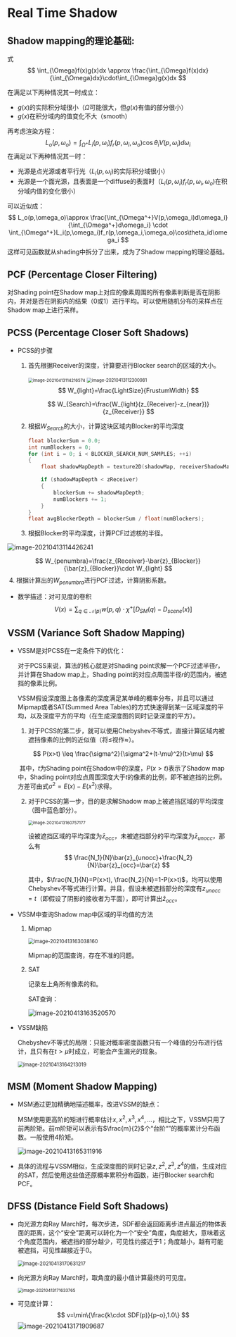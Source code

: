 # Real Time Shadow

## Shadow mapping的理论基础: 

式
$$
\int_{\Omega}f(x)g(x)dx \approx \frac{\int_{\Omega}f(x)dx}{\int_{\Omega}dx}\cdot\int_{\Omega}g(x)dx
$$

在满足以下两种情况其一时成立：

- $g(x)$的实际积分域很小（$\Omega$可能很大，但$g(x)$有值的部分很小）
- $g(x)$在积分域内的值变化不大（smooth）

再考虑渲染方程：
$$
L_{o}(p,\omega_{o})=\int_{\Omega^{+}}L_{i}(p,\omega_{i})f_{r}(p,\omega_{i},\omega_{o})\cos\theta_iV(p,\omega_i)d\omega_i
$$
在满足以下两种情况其一时：

* 光源是点光源或者平行光（$L_i(p,\omega_i)$的实际积分域很小）
* 光源是一个面光源，且表面是一个diffuse的表面时（$L_i(p,\omega_i)f_r(p,\omega_i,\omega_o)$在积分域内值的变化很小）

可以近似成：
$$
L_o(p,\omega_o)\approx \frac{\int_{\Omega^+}V(p,\omega_i)d\omega_i}{\int_{\Omega^+}d\omega_i} \cdot \int_{\Omega^+}L_i(p,\omega_i)f_r(p,\omega_i,\omega_o)\cos\theta_id\omega_i
$$
这样可见函数就从shading中拆分了出来，成为了Shadow mapping的理论基础。

## PCF (Percentage Closer Filtering)

对Shading point在Shadow map上对应的像素周围的所有像素判断是否在阴影内，并对是否在阴影内的结果（0或1）进行平均。可以使用随机分布的采样点在Shadow map上进行采样。

## PCSS (Percentage Closer Soft Shadows)

* PCSS的步骤

  1. 首先根据Receiver的深度，计算要进行Blocker search的区域的大小。

     <img src="Real_time_shadow.assets\image-20210413114216574.png" alt="image-20210413114216574" style="zoom:67%;" /> <img src="Real_time_shadow.assets\image-20210413112300981.png" alt="image-20210413112300981" style="zoom: 70%;" />
     $$
     W_{light}=\frac{LightSize}{FrustumWidth}
     $$

     $$
     W_{Search}=\frac{W_{light}(z_{Receiver}-z_{near})}{z_{Receiver}}
     $$

     

  2. 根据$W_{Search}$的大小，计算这块区域内Blocker的平均深度

     ```c
     float blockerSum = 0.0;
     int numBlockers = 0;
     for (int i = 0; i < BLOCKER_SEARCH_NUM_SAMPLES; ++i)
     {
         float shadowMapDepth = texture2D(shadowMap, receiverShadowMapUV.xy + poissonDisk[i] * searchWidth);
     
         if (shadowMapDepth < zReceiver)
         {
             blockerSum += shadowMapDepth;
             numBlockers += 1;
         }
     }
     float avgBlockerDepth = blockerSum / float(numBlockers);
     ```
  
  3. 根据Blocker的平均深度，计算PCF过滤核的半径。

![image-20210413114426241](Real_time_shadow.assets\image-20210413114426241.png)


$$
W_{penumbra}=\frac{z_{Receiver}-\bar{z}_{Blocker}}{\bar{z}_{Blocker}}\cdot W_{light}
$$
​		 4. 根据计算出的$W_{penumbra}$进行PCF过滤，计算阴影系数。

* 数学描述：对可见度的卷积
  $$
  V(x)=\sum_{q\in\mathcal{N}(p)}{w(p,q) \cdot \chi^+[D_{SM}(q)-D_{scene}(x)]}
  $$

## VSSM (Variance Soft Shadow Mapping)

* VSSM是对PCSS在一定条件下的优化：

  对于PCSS来说，算法的核心就是对Shading point求解一个PCF过滤半径$r$，并计算在Shadow map上，Shading point的对应点周围半径$r$的范围内，被遮挡的像素比例。

  VSSM假设深度图上各像素的深度满足某单峰的概率分布，并且可以通过Mipmap或者SAT(Summed Area Tables)的方式快速得到某一区域深度的平均，以及深度平方的平均（在生成深度图的同时记录深度的平方）。

  1. 对于PCSS的第二步，就可以使用Chebyshev不等式，直接计算区域内被遮挡像素的比例的近似值（将$\leq$视作$\approx$）。

  $$
  P(x>t) \leq \frac{\sigma^2}{\sigma^2+(t-\mu)^2}(t>\mu)
  $$

  ​		其中，$t$为Shading point在Shadow中的深度，$P(x>t)$表示了Shadow map中，Shading point对应点周围深度大于$t$的像素的比例，即不被遮挡的比例。方差可由式$\sigma^2=E(x)-E(x^2)$求得。

  2. 对于PCSS的第一步，目的是求解Shadow map上被遮挡区域的平均深度（图中蓝色部分）。

     <img src="Real_time_shadow.assets\image-20210413160757177.png" alt="image-20210413160757177" style="zoom:67%;" />

     设被遮挡区域的平均深度为$\bar{z}_{occ}$，未被遮挡部分的平均深度为$\bar{z}_{unocc}$，那么有
     $$
     \frac{N_1}{N}\bar{z}_{unocc}+\frac{N_2}{N}\bar{z}_{occ}=\bar{z}
     $$
     

     其中，$\frac{N_1}{N}=P(x>t), \frac{N_2}{N}=1-P(x>t)$，均可以使用Chebyshev不等式进行计算。并且，假设未被遮挡部分的深度有$z_{unocc}=t$（即假设了阴影的接收者为平面），即可计算出$\bar{z}_{occ}$。

* VSSM中查询Shadow map中区域的平均值的方法

  1. Mipmap

     <img src="Real_time_shadow.assets\image-20210413163038160.png" alt="image-20210413163038160" style="zoom:80%;" />

     Mipmap的范围查询，存在不准的问题。

  2. SAT

     记录左上角所有像素的和。

     SAT查询：

     ![image-20210413163520570](Real_time_shadow.assets\image-20210413163520570.png)

* VSSM缺陷

  Chebyshev不等式的局限：只能对概率密度函数只有一个峰值的分布进行估计，且只有在$t>\mu$时成立，可能会产生漏光的现象。

  <img src="Real_time_shadow.assets\image-20210413164213019.png" alt="image-20210413164213019" style="zoom:80%;" />

## MSM (Moment Shadow Mapping)

* MSM通过更加精确地描述概率，改进VSSM的缺点：

  MSM使用更高阶的矩进行概率估计$x,x^2,x^3,x^4,...$，相比之下，VSSM只用了前两阶矩。前$m$阶矩可以表示有$\frac{m}{2}$个“台阶“”的概率累计分布函数。一般使用4阶矩。

  ![image-20210413165311916](Real_time_shadow.assets\image-20210413165311916.png)

  

* 具体的流程与VSSM相似，生成深度图的同时记录$z,z^2,z^3,z^4$的值，生成对应的SAT，然后使用这些值还原概率累积分布函数，进行Blocker search和PCF。

## DFSS (Distance Field Soft Shadows)

* 向光源方向Ray March时，每次步进，SDF都会返回距离步进点最近的物体表面的距离，这个“安全”距离可以转化为一个“安全”角度，角度越大，意味着这个角度范围内，被遮挡的部分越少，可见性约接近于1；角度越小，越有可能被遮挡，可见性越接近于0。

  <img src="Real_time_shadow.assets\image-20210413170631217.png" alt="image-20210413170631217" style="zoom:80%;" />

* 向光源方向Ray March时，取角度的最小值计算最终的可见度。

  <img src="Real_time_shadow.assets\image-20210413171633765.png" alt="image-20210413171633765" style="zoom: 67%;" />

* 可见度计算：
  $$
  v=\min\{\frac{k\cdot SDF(p)}{p-o},1.0\}
  $$
  <img src="Real_time_shadow.assets\image-20210413171909687.png" alt="image-20210413171909687"  />


